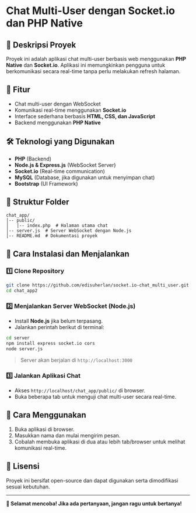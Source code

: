 # Chat Multi-User dengan Socket.io dan PHP Native

## 📌 Deskripsi Proyek
Proyek ini adalah aplikasi chat multi-user berbasis web menggunakan **PHP Native** dan **Socket.io**. Aplikasi ini memungkinkan pengguna untuk berkomunikasi secara real-time tanpa perlu melakukan refresh halaman.

## 🚀 Fitur
- Chat multi-user dengan WebSocket
- Komunikasi real-time menggunakan **Socket.io**
- Interface sederhana berbasis **HTML, CSS, dan JavaScript**
- Backend menggunakan **PHP Native**

## 🛠️ Teknologi yang Digunakan
- **PHP** (Backend)
- **Node.js & Express.js** (WebSocket Server)
- **Socket.io** (Real-time communication)
- **MySQL** (Database, jika digunakan untuk menyimpan chat)
- **Bootstrap** (UI Framework)

## 📂 Struktur Folder
```
chat_app/
│-- public/
│   │-- index.php  # Halaman utama chat
│-- server.js  # Server WebSocket dengan Node.js
│-- README.md  # Dokumentasi proyek
```


## 🔧 Cara Instalasi dan Menjalankan

### 1️⃣ **Clone Repository**
```bash
git clone https://github.com/edisuherlan/socket.io-chat_multi_user.git
cd chat_app2
```

### 2️⃣ **Menjalankan Server WebSocket (Node.js)**
- Install **Node.js** jika belum terpasang.
- Jalankan perintah berikut di terminal:
```bash
cd server
npm install express socket.io cors
node server.js
```

> Server akan berjalan di `http://localhost:3000`

### 3️⃣ **Jalankan Aplikasi Chat**
- Akses `http://localhost/chat_app/public/` di browser.
- Buka beberapa tab untuk menguji chat multi-user secara real-time.

## 🎯 Cara Menggunakan
1. Buka aplikasi di browser.
2. Masukkan nama dan mulai mengirim pesan.
3. Cobalah membuka aplikasi di dua atau lebih tab/browser untuk melihat komunikasi real-time.

## 📜 Lisensi
Proyek ini bersifat open-source dan dapat digunakan serta dimodifikasi sesuai kebutuhan.

---
**🚀 Selamat mencoba! Jika ada pertanyaan, jangan ragu untuk bertanya!**

